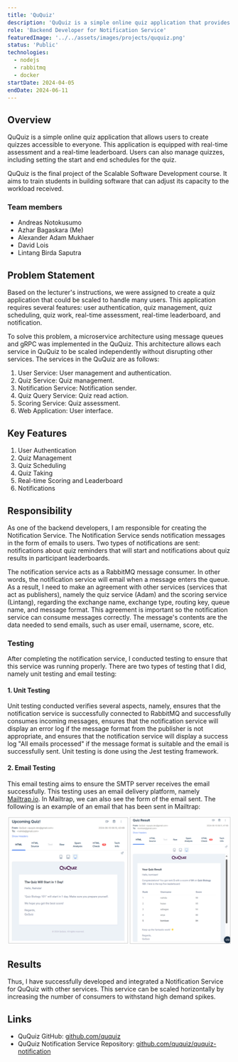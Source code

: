 ```yaml
---
title: 'QuQuiz'
description: 'QuQuiz is a simple online quiz application that provides quiz creation features, real-time scoring and leaderboard, and quiz schedule management.'
role: 'Backend Developer for Notification Service'
featuredImage: '../../assets/images/projects/ququiz.png'
status: 'Public'
technologies:
  - nodejs
  - rabbitmq
  - docker
startDate: 2024-04-05
endDate: 2024-06-11
---
```


## Overview

QuQuiz is a simple online quiz application that allows users to create quizzes accessible to everyone. This application is equipped with real-time assessment and a real-time leaderboard. Users can also manage quizzes, including setting the start and end schedules for the quiz.

QuQuiz is the final project of the Scalable Software Development course. It aims to train students in building software that can adjust its capacity to the workload received.

### Team members

- Andreas Notokusumo
- Azhar Bagaskara (Me)
- Alexander Adam Mukhaer
- David Lois
- Lintang Birda Saputra

## Problem Statement

Based on the lecturer's instructions, we were assigned to create a quiz application that could be scaled to handle many users. This application requires several features: user authentication, quiz management, quiz scheduling, quiz work, real-time assessment, real-time leaderboard, and notification. 

To solve this problem, a microservice architecture using message queues and gRPC was implemented in the QuQuiz. This architecture allows each service in QuQuiz to be scaled independently without disrupting other services. The services in the QuQuiz are as follows:

1. User Service: User management and authentication.
2. Quiz Service: Quiz management.
3. Notification Service: Notification sender.
4. Quiz Query Service: Quiz read action.
5. Scoring Service: Quiz assessment.
6. Web Application: User interface.

## Key Features

1. User Authentication
2. Quiz Management
3. Quiz Scheduling
4. Quiz Taking
5. Real-time Scoring and Leaderboard
6. Notifications

## Responsibility

As one of the backend developers, I am responsible for creating the Notification Service. The Notification Service sends notification messages in the form of emails to users. Two types of notifications are sent: notifications about quiz reminders that will start and notifications about quiz results in participant leaderboards.

The notification service acts as a RabbitMQ message consumer. In other words, the notification service will email when a message enters the queue. As a result, I need to make an agreement with other services (services that act as publishers), namely the quiz service (Adam) and the scoring service (Lintang), regarding the exchange name, exchange type, routing key, queue name, and message format. This agreement is important so the notification service can consume messages correctly. The message's contents are the data needed to send emails, such as user email, username, score, etc.

### Testing

After completing the notification service, I conducted testing to ensure that this service was running properly. There are two types of testing that I did, namely unit testing and email testing:

#### 1. Unit Testing

Unit testing conducted verifies several aspects, namely, ensures that the notification service is successfully connected to RabbitMQ and successfully consumes incoming messages, ensures that the notification service will display an error log if the message format from the publisher is not appropriate, and ensures that the notification service will display a success log "All emails processed" if the message format is suitable and the email is successfully sent. Unit testing is done using the Jest testing framework.

#### 2. Email Testing

This email testing aims to ensure the SMTP server receives the email successfully. This testing uses an email delivery platform, namely [Mailtrap.io](https://mailtrap.io/). In Mailtrap, we can also see the form of the email sent. The following is an example of an email that has been sent in Mailtrap:

![QuQuiz email screenshot](../../assets/images/projects/ququiz-email-screenshot.png 'QuQuiz email screenshot')

## Results

Thus, I have successfully developed and integrated a Notification Service for QuQuiz with other services. This service can be scaled horizontally by increasing the number of consumers to withstand high demand spikes.

## Links

- QuQuiz GitHub: [github.com/ququiz](https://github.com/ququiz)
- QuQuiz Notification Service Repository: [github.com/ququiz/ququiz-notification](https://github.com/ququiz/ququiz-notification)